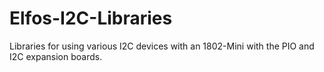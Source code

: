 # Elfos-I2C-Libraries
Libraries for using various I2C devices with an 1802-Mini with the PIO and I2C expansion boards. 
